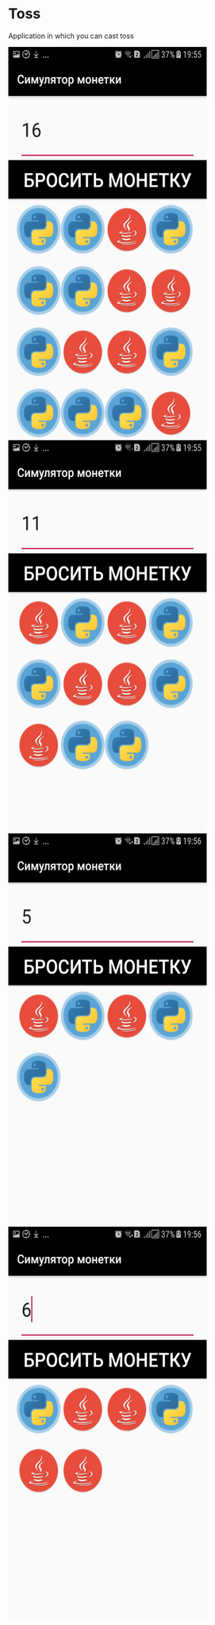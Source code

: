 # Toss
Application in which you can cast toss

<img src="screenshots/Screenshot_20200201-195552.jpg" width="400" height="790"> <img src="screenshots/Screenshot_20200201-195600.jpg" width="400" height="790">
<img src="screenshots/Screenshot_20200201-195607.jpg" width="400" height="790"> <img src="screenshots/Screenshot_20200201-195619.jpg" width="400" height="790">
